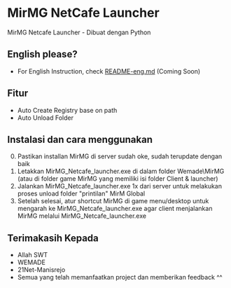 # MirMG NetCafe Launcher

MirMG Netcafe Launcher - Dibuat dengan Python

## English please?

- For English Instruction, check [README-eng.md](#) (Coming Soon)

## Fitur

- Auto Create Registry base on path
- Auto Unload Folder

## Instalasi dan cara menggunakan

0. Pastikan installan MirMG di server sudah oke, sudah terupdate dengan baik
1. Letakkan MirMG_Netcafe_launcher.exe di dalam folder Wemade\MirMG (atau di folder game MirMG yang memiliki isi folder Client & launcher)
2. Jalankan MirMG_Netcafe_launcher.exe 1x dari server untuk melakukan proses unload folder "printilan" MirM Global
3. Setelah selesai, atur shortcut MirMG di game menu/desktop untuk mengarah ke MirMG_Netcafe_launcher.exe agar client menjalankan MirMG melalui MirMG_Netcafe_launcher.exe

## Terimakasih Kepada

- Allah SWT
- WEMADE
- 21Net-Manisrejo
- Semua yang telah memanfaatkan project dan memberikan feedback ^^
